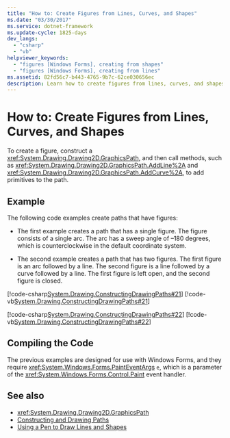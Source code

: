 ```yaml
---
title: "How to: Create Figures from Lines, Curves, and Shapes"
ms.date: "03/30/2017"
ms.service: dotnet-framework
ms.update-cycle: 1825-days
dev_langs:
  - "csharp"
  - "vb"
helpviewer_keywords:
  - "figures [Windows Forms], creating from shapes"
  - "figures [Windows Forms], creating from lines"
ms.assetid: 82fd56c7-b443-4765-9b7c-62ce030656ec
description: Learn how to create figures from lines, curves, and shapes with a GraphicsPath, and then call methods to add primitives to the path.
---
```

# How to: Create Figures from Lines, Curves, and Shapes

To create a figure, construct a <xref:System.Drawing.Drawing2D.GraphicsPath>, and then call methods, such as <xref:System.Drawing.Drawing2D.GraphicsPath.AddLine%2A> and <xref:System.Drawing.Drawing2D.GraphicsPath.AddCurve%2A>, to add primitives to the path.

## Example

The following code examples create paths that have figures:

- The first example creates a path that has a single figure. The figure consists of a single arc. The arc has a sweep angle of –180 degrees, which is counterclockwise in the default coordinate system.

- The second example creates a path that has two figures. The first figure is an arc followed by a line. The second figure is a line followed by a curve followed by a line. The first figure is left open, and the second figure is closed.

[!code-csharp[System.Drawing.ConstructingDrawingPaths#21](~/samples/snippets/csharp/VS_Snippets_Winforms/System.Drawing.ConstructingDrawingPaths/CS/Class1.cs#21)]
[!code-vb[System.Drawing.ConstructingDrawingPaths#21](~/samples/snippets/visualbasic/VS_Snippets_Winforms/System.Drawing.ConstructingDrawingPaths/VB/Class1.vb#21)]

[!code-csharp[System.Drawing.ConstructingDrawingPaths#22](~/samples/snippets/csharp/VS_Snippets_Winforms/System.Drawing.ConstructingDrawingPaths/CS/Class1.cs#22)]
[!code-vb[System.Drawing.ConstructingDrawingPaths#22](~/samples/snippets/visualbasic/VS_Snippets_Winforms/System.Drawing.ConstructingDrawingPaths/VB/Class1.vb#22)]

## Compiling the Code

The previous examples are designed for use with Windows Forms, and they require <xref:System.Windows.Forms.PaintEventArgs> `e`, which is a parameter of the <xref:System.Windows.Forms.Control.Paint> event handler.

## See also

- <xref:System.Drawing.Drawing2D.GraphicsPath>
- [Constructing and Drawing Paths](constructing-and-drawing-paths.md)
- [Using a Pen to Draw Lines and Shapes](using-a-pen-to-draw-lines-and-shapes.md)
